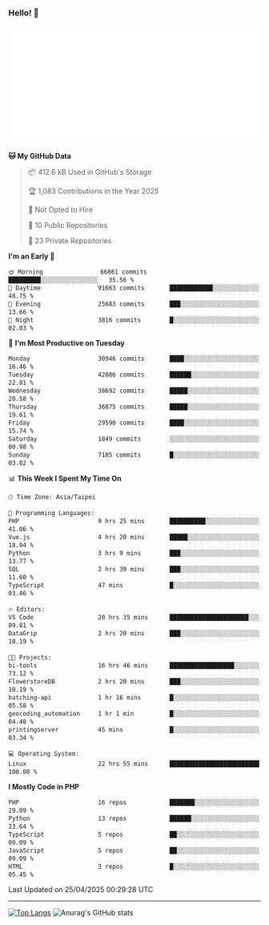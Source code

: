 ### Hello! 👋

![Metrics](/metrics.classic.svg)

<!--START_SECTION:waka-->
**🐱 My GitHub Data** 

> 📦 412.6 kB Used in GitHub's Storage 
 > 
> 🏆 1,083 Contributions in the Year 2025
 > 
> 🚫 Not Opted to Hire
 > 
> 📜 10 Public Repositories 
 > 
> 🔑 23 Private Repositories 
 > 
**I'm an Early 🐤** 

```text
🌞 Morning                66861 commits       █████████░░░░░░░░░░░░░░░░   35.56 % 
🌆 Daytime                91663 commits       ████████████░░░░░░░░░░░░░   48.75 % 
🌃 Evening                25683 commits       ███░░░░░░░░░░░░░░░░░░░░░░   13.66 % 
🌙 Night                  3816 commits        █░░░░░░░░░░░░░░░░░░░░░░░░   02.03 % 
```
📅 **I'm Most Productive on Tuesday** 

```text
Monday                   30946 commits       ████░░░░░░░░░░░░░░░░░░░░░   16.46 % 
Tuesday                  42886 commits       ██████░░░░░░░░░░░░░░░░░░░   22.81 % 
Wednesday                38692 commits       █████░░░░░░░░░░░░░░░░░░░░   20.58 % 
Thursday                 36875 commits       █████░░░░░░░░░░░░░░░░░░░░   19.61 % 
Friday                   29590 commits       ████░░░░░░░░░░░░░░░░░░░░░   15.74 % 
Saturday                 1849 commits        ░░░░░░░░░░░░░░░░░░░░░░░░░   00.98 % 
Sunday                   7185 commits        █░░░░░░░░░░░░░░░░░░░░░░░░   03.82 % 
```


📊 **This Week I Spent My Time On** 

```text
🕑︎ Time Zone: Asia/Taipei

💬 Programming Languages: 
PHP                      9 hrs 25 mins       ██████████░░░░░░░░░░░░░░░   41.06 % 
Vue.js                   4 hrs 20 mins       █████░░░░░░░░░░░░░░░░░░░░   18.94 % 
Python                   3 hrs 9 mins        ███░░░░░░░░░░░░░░░░░░░░░░   13.77 % 
SQL                      2 hrs 39 mins       ███░░░░░░░░░░░░░░░░░░░░░░   11.60 % 
TypeScript               47 mins             █░░░░░░░░░░░░░░░░░░░░░░░░   03.46 % 

🔥 Editors: 
VS Code                  20 hrs 35 mins      ██████████████████████░░░   89.81 % 
DataGrip                 2 hrs 20 mins       ███░░░░░░░░░░░░░░░░░░░░░░   10.19 % 

🐱‍💻 Projects: 
bi-tools                 16 hrs 46 mins      ██████████████████░░░░░░░   73.12 % 
FlowerstoreDB            2 hrs 20 mins       ███░░░░░░░░░░░░░░░░░░░░░░   10.19 % 
batching-api             1 hr 16 mins        █░░░░░░░░░░░░░░░░░░░░░░░░   05.58 % 
geocoding_automation     1 hr 1 min          █░░░░░░░░░░░░░░░░░░░░░░░░   04.48 % 
printingserver           45 mins             █░░░░░░░░░░░░░░░░░░░░░░░░   03.34 % 

💻 Operating System: 
Linux                    22 hrs 55 mins      █████████████████████████   100.00 % 
```

**I Mostly Code in PHP** 

```text
PHP                      16 repos            ███████░░░░░░░░░░░░░░░░░░   29.09 % 
Python                   13 repos            ██████░░░░░░░░░░░░░░░░░░░   23.64 % 
TypeScript               5 repos             ██░░░░░░░░░░░░░░░░░░░░░░░   09.09 % 
JavaScript               5 repos             ██░░░░░░░░░░░░░░░░░░░░░░░   09.09 % 
HTML                     3 repos             █░░░░░░░░░░░░░░░░░░░░░░░░   05.45 % 
```




 Last Updated on 25/04/2025 00:29:28 UTC
<!--END_SECTION:waka-->

<hr>

<span style="display:inline-block">[![Top Langs](https://github-readme-stats.vercel.app/api/top-langs/?username=maureendadap&layout=compact&theme=transparent)](https://github.com/anuraghazra/github-readme-stats)</span>
<span style="display:inline-block">![Anurag's GitHub stats](https://github-readme-stats.vercel.app/api?username=maureendadap&show_icons=true&theme=transparent&count_private=true)</span>

<!--
**MaureenDadap/maureendadap** is a ✨ _special_ ✨ repository because its `README.md` (this file) appears on your GitHub profile.

Here are some ideas to get you started:

- 🔭 I’m currently working on ...
- 🌱 I’m currently learning ...
- 👯 I’m looking to collaborate on ...
- 🤔 I’m looking for help with ...
- 💬 Ask me about ...
- 📫 How to reach me: ...
- 😄 Pronouns: ...
- ⚡ Fun fact: ...
-->
